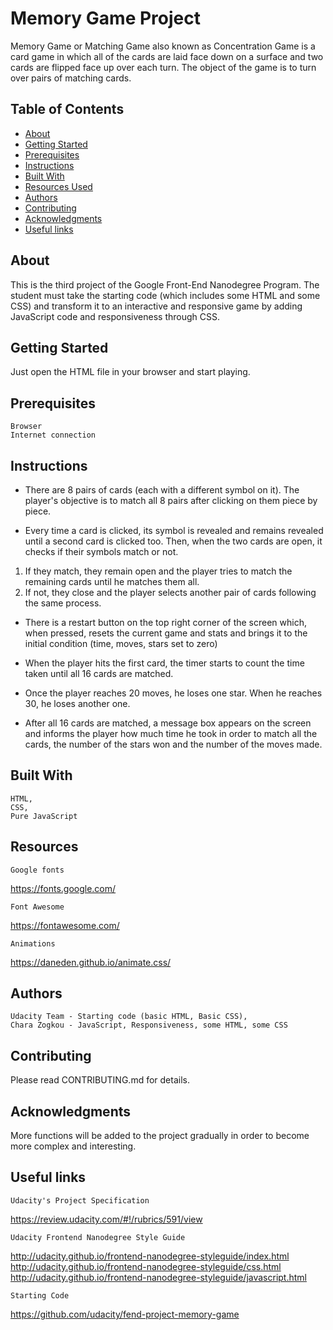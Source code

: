 # Memory Game Project

Memory Game or Matching Game also known as Concentration Game is a card game in which all of the cards are laid face down on a surface and two cards are flipped face up over each turn. The object of the game is to turn over pairs of matching cards. 

## Table of Contents

* [About](#about)
* [Getting Started](#gettingStarted)
* [Prerequisites](#prerequisites)
* [Instructions](#instructions)
* [Built With](#builtWith)
* [Resources Used](#resourcesUsed)
* [Authors](#authors)
* [Contributing](#contributing)
* [Acknowledgments](#acknowledgments)
* [Useful links](#usefulLinks)


## About
This is the third project of the Google Front-End Nanodegree Program. 
The student must take the starting code (which includes some HTML and some CSS) and transform it to an interactive and responsive game by adding JavaScript code and responsiveness through CSS.


## Getting Started

Just open the HTML file in your browser and start playing.


## Prerequisites

    Browser
    Internet connection


## Instructions
- There are 8 pairs of cards (each with a different symbol on it). The player's objective is to match all 8 pairs after clicking on them piece by piece. 

- Every time a card is clicked, its symbol is revealed and remains revealed until a second card is clicked too. Then, when the two cards are open, it checks if their symbols match or not. 

1) If they match, they remain open and the player tries to match the remaining cards until he matches them all. 
2) If not, they close and the player selects another pair of cards following the same process.

- There is a restart button on the top right corner of the screen which, when pressed, resets the current game and stats and brings it to the initial condition (time, moves, stars set to zero)

- When the player hits the first card, the timer starts to count the time taken until all 16 cards are matched.

- Once the player reaches 20 moves, he loses one star. When he reaches 30, he loses another one.

- After all 16 cards are matched, a message box appears on the screen and informs the player how much time he took in order to match all the cards, the number of the  stars won and the number of the moves made.


## Built With

    HTML,
    CSS,
    Pure JavaScript

    
## Resources

    Google fonts
https://fonts.google.com/

    Font Awesome
https://fontawesome.com/

    Animations
https://daneden.github.io/animate.css/


## Authors

    Udacity Team - Starting code (basic HTML, Basic CSS),
    Chara Zogkou - JavaScript, Responsiveness, some HTML, some CSS
    

## Contributing

Please read CONTRIBUTING.md for details.


## Acknowledgments

More functions will be added to the project gradually in order to become more complex and interesting. 


## Useful links

    Udacity's Project Specification
https://review.udacity.com/#!/rubrics/591/view

    Udacity Frontend Nanodegree Style Guide
http://udacity.github.io/frontend-nanodegree-styleguide/index.html
http://udacity.github.io/frontend-nanodegree-styleguide/css.html
http://udacity.github.io/frontend-nanodegree-styleguide/javascript.html

    Starting Code
https://github.com/udacity/fend-project-memory-game







